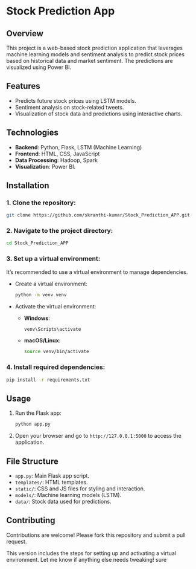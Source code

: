# Stock Prediction App

## Overview
This project is a web-based stock prediction application that leverages machine learning models and sentiment analysis to predict stock prices based on historical data and market sentiment. The predictions are visualized using Power BI.

## Features
- Predicts future stock prices using LSTM models.
- Sentiment analysis on stock-related tweets.
- Visualization of stock data and predictions using interactive charts.

## Technologies
- **Backend**: Python, Flask, LSTM (Machine Learning)
- **Frontend**: HTML, CSS, JavaScript
- **Data Processing**: Hadoop, Spark
- **Visualization**: Power BI.

## Installation

### 1. Clone the repository:
```bash
git clone https://github.com/skranthi-kumar/Stock_Prediction_APP.git
```

### 2. Navigate to the project directory:
```bash
cd Stock_Prediction_APP
```

### 3. Set up a virtual environment:
It’s recommended to use a virtual environment to manage dependencies.

- Create a virtual environment:
  ```bash
  python -m venv venv
  ```

- Activate the virtual environment:

  - **Windows**:
    ```bash
    venv\Scripts\activate
    ```
  - **macOS/Linux**:
    ```bash
    source venv/bin/activate
    ```

### 4. Install required dependencies:
```bash
pip install -r requirements.txt
```

## Usage
1. Run the Flask app:
   ```bash
   python app.py
   ```
2. Open your browser and go to `http://127.0.0.1:5000` to access the application.

## File Structure
- `app.py`: Main Flask app script.
- `templates/`: HTML templates.
- `static/`: CSS and JS files for styling and interaction.
- `models/`: Machine learning models (LSTM).
- `data/`: Stock data used for predictions.

## Contributing
Contributions are welcome! Please fork this repository and submit a pull request.



This version includes the steps for setting up and activating a virtual environment. Let me know if anything else needs tweaking!
 sure 